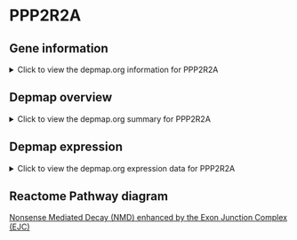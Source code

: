 <h1>PPP2R2A</h1>

<h2>Gene information</h2>
<details>
  <summary>Click to view the depmap.org information for PPP2R2A</summary>
  <iframe src="https://depmap.org/portal/gene/PPP2R2A?tab=about" style="border:none;width:100%;height:800px"></iframe>
</details>

<h2>Depmap overview</h2>
<details>
  <summary>Click to view the depmap.org summary for PPP2R2A</summary>
  <iframe src="https://depmap.org/portal/gene/PPP2R2A?tab=overview" style="border:none;width:100%;height:800px"></iframe>
</details>

<h2>Depmap expression</h2>
<details>
  <summary>Click to view the depmap.org expression data for PPP2R2A</summary>
  <iframe src="https://depmap.org/portal/gene/PPP2R2A?tab=characterization" style="border:none;width:100%;height:800px"></iframe>
</details>



<h2>Reactome Pathway diagram</h2>
<a href="https://reactome.org/PathwayBrowser/#/R-HSA-975957" target="_BLANK">Nonsense Mediated Decay (NMD) enhanced by the Exon Junction Complex (EJC)</a>



